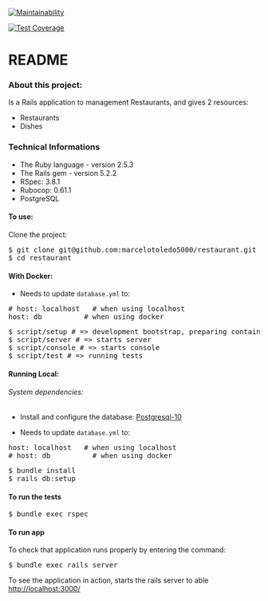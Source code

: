 [![Maintainability](https://api.codeclimate.com/v1/badges/00f4fbc2a6f4ed1329ca/maintainability)](https://codeclimate.com/github/marcelotoledo5000/restaurant/maintainability)

[![Test Coverage](https://api.codeclimate.com/v1/badges/00f4fbc2a6f4ed1329ca/test_coverage)](https://codeclimate.com/github/marcelotoledo5000/restaurant/test_coverage)

# README

<h3>About this project:</h3>

Is a Rails application to management Restaurants, and gives 2 resources:
- Restaurants
- Dishes

<h3>Technical Informations</h3>

* The Ruby language - version 2.5.3
* The Rails gem - version 5.2.2
* RSpec: 3.8.1
* Rubocop: 0.61.1
* PostgreSQL

<h4>To use:</h4>

Clone the project:

<pre>
$ git clone git@github.com:marcelotoledo5000/restaurant.git
$ cd restaurant
</pre>

<h4>With Docker:</h4>

- Needs to update `database.yml` to:
<pre>
# host: localhost   # when using localhost
host: db          # when using docker
</pre>

<pre>
$ script/setup # => development bootstrap, preparing containers
$ script/server # => starts server
$ script/console # => starts console
$ script/test # => running tests
</pre>

<h4>Running Local:</h4>

<h6>System dependencies:</h6>

* Install and configure the database: [Postgresql-10](https://www.postgresql.org/download/)

- Needs to update `database.yml` to:
<pre>
host: localhost   # when using localhost
# host: db          # when using docker
</pre>

<pre>
$ bundle install
$ rails db:setup
</pre>

<h4>To run the tests</h4>

<pre>
$ bundle exec rspec
</pre>

<h4>To run app</h4>

To check that application runs properly by entering the command:

<pre>
$ bundle exec rails server
</pre>

To see the application in action, starts the rails server to able [http://localhost:3000/](http://localhost:3000.)

